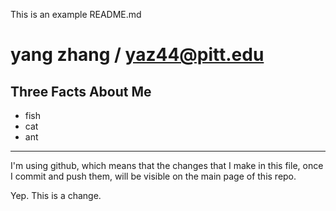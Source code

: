 This is an example README.md

yang zhang / yaz44@pitt.edu
==================

Three Facts About Me
---

*   fish
*   cat
*   ant

---

I'm using github, which means that the changes that I make in this file, once I commit and push them, will be visible on the main page of this repo. 

Yep. This is a change.
